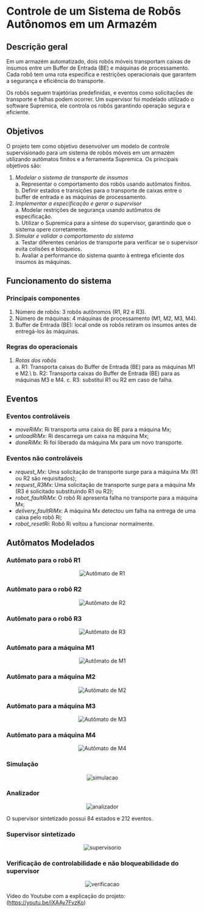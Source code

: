 # Controle de um Sistema de Robôs Autônomos em um Armazém

## Descrição geral

Em um armazém automatizado, dois robôs móveis transportam caixas de insumos 
entre um Buffer de Entrada (BE) e máquinas de processamento. Cada robô tem uma 
rota específica e restrições operacionais que garantem a segurança e eficiência do 
transporte.

Os robôs seguem trajetórias predefinidas, e eventos como solicitações de 
transporte e falhas podem ocorrer. Um supervisor foi modelado utilizado o software Supremica, ele controla os robôs garantindo 
operação segura e eficiente. 

## Objetivos

O projeto tem como objetivo desenvolver um modelo de controle supervisionado
para um sistema de robôs móveis em um armazém utilizando autômatos finitos e 
a ferramenta Supremica. Os principais objetivos são:
1. *Modelar o sistema de transporte de insumos* \
  a. Representar o comportamento dos robôs usando autômatos finitos. \
  b. Definir estados e transições para o transporte de caixas entre o buffer 
de entrada e as máquinas de processamento.  
2. *Implementar a especificação e gerar o supervisor* \
  a. Modelar restrições de segurança usando autômatos de 
especificação. \
  b. Utilizar o Supremica para a síntese do supervisor, garantindo que o 
sistema opere corretamente. 
3. *Simular e validar o comportamento do sistema* \
  a. Testar diferentes cenários de transporte para verificar se o supervisor 
evita colisões e bloqueios. \
  b. Avaliar a performance do sistema quanto à entrega eficiente dos 
insumos às máquinas. 

## Funcionamento do sistema

### Principais componentes
1. Número de robôs: 3 robôs autônomos (R1, R2 e R3). 
2. Número de máquinas: 4 máquinas de processamento (M1, M2, M3, M4).
3. Buffer de Entrada (BE): local onde os robôs retiram os insumos antes de 
entregá-los às máquinas.

### Regras do operacionais
1. *Rotas dos robôs*\
  a. R1: Transporta caixas do Buffer de Entrada (BE) para as máquinas M1 
e M2.\ 
  b. R2: Transporta caixas do Buffer de Entrada (BE) para as máquinas M3 
e M4.
  c. R3: substitui R1 ou R2 em caso de falha.

## Eventos

### Eventos controláveis

- *moveRiMx*: Ri transporta uma caixa do BE para a máquina Mx;
- *unloadRiMx*: Ri descarrega um caixa na máquina Mx;
- *doneRiMx*: Ri foi liberado da máquina Mx para um novo transporte.

### Eventos não controláveis

- *request_Mx*: Uma solicitação de transporte surge para a máquina Mx (R1 ou R2 são requisitados);
- *request_R3Mx*: Uma solicitação de transporte surge para a máquina Mx (R3 é solicitado substituindo R1 ou R2);
- *robot_faultRiMx*: O robô Ri apresenta falha no transporte para a máquina Mx;
- *delivery_faultRiMx*: A máquina Mx detectou um falha na entrega de uma caixa pelo robô Ri;
- *robot_resetRi*: Robô Ri voltou a funcionar normalmente.

## Autômatos Modelados

### Autômato para o robô R1

<p align="center">
  <img src="./imagens/R1.png" alt="Autômato de R1"/>
</p>

### Autômato para o robô R2

<p align="center">
  <img src="./imagens/R2.png" alt="Autômato de R2"/>
</p>

### Autômato para o robô R3

<p align="center">
  <img src="./imagens/R3.png" alt="Autômato de R3"/>
</p>

### Autômato para a máquina M1

<p align="center">
  <img src="./imagens/M1.png" alt="Autômato de M1"/>
</p>

### Autômato para a máquina M2

<p align="center">
  <img src="./imagens/M2.png" alt="Autômato de M2"/>
</p>

### Autômato para a máquina M3

<p align="center">
  <img src="./imagens/M3.png" alt="Autômato de M3"/>
</p>

### Autômato para a máquina M4

<p align="center">
  <img src="./imagens/M4.png" alt="Autômato de M4"/>
</p>

### Simulação

<p align="center">
  <img src="./imagens/simulacao.png" alt="simulacao"/>
</p>

### Analizador

<p align="center">
  <img src="./imagens/analizador.png" alt="analizador"/>
</p>

O supervisor sintetizado possui 84 estados e 212 eventos.

### Supervisor sintetizado

<p align="center">
  <img src="./imagens/supervisorio.png" alt="supervisorio"/>
</p>

### Verificação de controlabilidade e não bloqueabilidade do supervisor

<p align="center">
  <img src="./imagens/verificacao.png" alt="verificacao"/>
</p>

Vídeo do Youtube com a explicação do projeto: (https://youtu.be/iXAAy7FvzKo)


